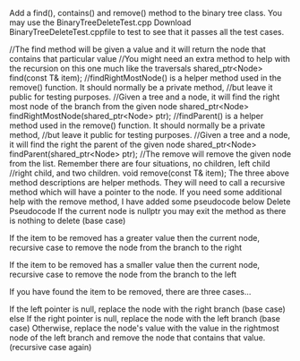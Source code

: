 Add a find(), contains() and remove() method to the binary tree class.  You may use the BinaryTreeDeleteTest.cpp Download BinaryTreeDeleteTest.cppfile to test to see that it passes all the test cases.

//The find method will be given a value and it will return the node that contains that particular value
//You might need an extra method to help with the recursion on this one much like the traversals
shared_ptr<Node<T>> find(const T& item);
//findRightMostNode() is a helper method used in the remove() function.  It should normally be a private method,
//but leave it public for testing purposes.
//Given a tree and a node, it will find the right most node of the branch from the given node
shared_ptr<Node<T>> findRightMostNode(shared_ptr<Node<T>> ptr);
//findParent() is a helper method used in the remove() function. It should normally be a private method,
//but leave it public for testing purposes.
//Given a tree and a node, it will find the right the parent of the given node
shared_ptr<Node<T>> findParent(shared_ptr<Node<T>> ptr);
//The remove will remove the given node from the list.  Remember there are four situations, no children, left child
//right child, and two children. 
void remove(const T& item);
The three above method descriptions are helper methods.  They will need to call a recursive method which will have a pointer to the node.  If you need some additional help with the remove method, I have added some pseudocode below
Delete Pseudocode 
If the current node is nullptr you may exit the method as there is nothing to delete (base case)

If the item to be removed has a greater value then the current node, recursive case to remove the node from the branch to the right 

If the item to be removed has a smaller value then the current node, recursive case to remove the node from the branch to the left

If you have found the item to be removed, there are three cases...

If the left pointer is null, replace the node with the right branch (base case)
else If the right pointer is null, replace the node with the left branch (base case)
Otherwise, replace the node's value with the value in the rightmost node of the left branch and remove the node that contains that value. (recursive case again)